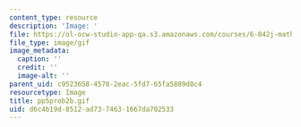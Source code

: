 ```yaml
---
content_type: resource
description: 'Image: '
file: https://ol-ocw-studio-app-qa.s3.amazonaws.com/courses/6-042j-mathematics-for-computer-science-spring-2015/d6c4b19d8512ad7374631667da702533_pp5prob2b.gif
file_type: image/gif
image_metadata:
  caption: ''
  credit: ''
  image-alt: ''
parent_uid: c9523658-4578-2eac-5fd7-65fa5889d8c4
resourcetype: Image
title: pp5prob2b.gif
uid: d6c4b19d-8512-ad73-7463-1667da702533
---
```

